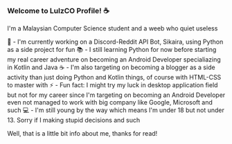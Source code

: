 ### Welcome to LulzCO Profile! ☕

I'm a Malaysian Computer Science student and a weeb who quiet useless 

🔧 - I'm currently working on a Discord-Reddit API Bot, Sikaira, using Python as a side project for fun
📚 - I still learning Python for now before starting my real career adventure on becoming an Android Developer specialiazing in Kotlin and Java 
☕ - I'm also targeting on becoming a blogger as a side activity than just doing Python and Kotlin things, of course with HTML-CSS to master with 
⚡ - Fun fact: I might try my luck in desktop application field but not for my career since I'm targeting on becoming an Android Developer even not managed to work with big company like Google, Microsoft and such
💻 - I'm still young by the way which means I'm under 18 but not under 13. Sorry if I making stupid decisions and such 

Well, that is a little bit info about me, thanks for read! 







